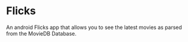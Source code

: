 # Flicks
An android Flicks app that allows you to see the latest movies as parsed from the MovieDB Database.
